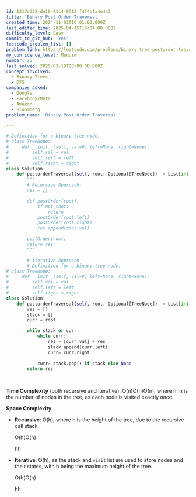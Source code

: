 ```yaml
---
id: 1317e332-de10-81c4-8f12-f4f4bfa4e4a7
title: 'Binary Post Order Traversal '
created_time: 2024-11-01T16:01:00.000Z
last_edited_time: 2025-04-15T16:04:00.000Z
difficulty_level: Easy
commit_to_git_hub: 'Yes'
leetcode_problem_list: []
problem_link: https://leetcode.com/problems/binary-tree-postorder-traversal/
my_confidence_level: Meduim
number: 25
last_solved: 2025-03-19T00:00:00.000Z
concept_involved:
  - Binary Trees
  - DFS
companies_asked:
  - Google
  - Facebook/Meta
  - Amazon
  - Bloomberg
problem_name: 'Binary Post Order Traversal '

---
```


```python
# Definition for a binary tree node.
# class TreeNode:
#     def __init__(self, val=0, left=None, right=None):
#         self.val = val
#         self.left = left
#         self.right = right
class Solution:
    def postorderTraversal(self, root: Optional[TreeNode]) -> List[int]:
        """
        # Recursive Approach: 
        res = []

        def postOrder(root): 
            if not root: 
                return 
            postOrder(root.left)
            postOrder(root.right)
            res.append(root.val)

        postOrder(root)
        return res
        """ 

        # Iterative Approach
        # Definition for a binary tree node.
# class TreeNode:
#     def __init__(self, val=0, left=None, right=None):
#         self.val = val
#         self.left = left
#         self.right = right
class Solution:
    def postorderTraversal(self, root: Optional[TreeNode]) -> List[int]:
        res = [] 
        stack = [] 
        curr = root 

        while stack or curr: 
            while curr: 
                res = [curr.val] + res
                stack.append(curr.left)
                curr= curr.right
            
            curr= stack.pop() if stack else None
        return res
            
        
```

**Time Complexity** (both recursive and iterative): O(n)O(n)O(n), where nnn is the number of nodes in the tree, as each node is visited exactly once.

**Space Complexity**:

*   **Recursive**: O(h), where h is the height of the tree, due to the recursive call stack.

    O(h)O(h)

    hh

*   **Iterative**: O(h), as the stack and `visit` list are used to store nodes and their states, with h being the maximum height of the tree.

    O(h)O(h)

    hh
